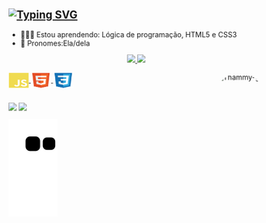 ## [![Typing SVG](https://readme-typing-svg.herokuapp.com?font=Ibarra+Real+Nova&size=27&color=B61E1E&center=falso&vCenter=falso&lines=Ol%C3%A1%2C+eu+sou+a+Thammylin!+%F0%9F%96%96%F0%9F%8F%BE)](https://git.io/typing-svg)

- 👩🏾‍💻 Estou aprendendo: Lógica de programação, HTML5 e CSS3
- 🌻 Pronomes:Ela/dela

 
<div align="center">
  <a href="https://github.com/Thammylin">
  <img height="150em" src="https://github-readme-stats.vercel.app/api?username=Thammylin&show_icons=true&theme=radical&include_all_commits=true&count_private=true"/>
  <img height="150em" src="https://github-readme-stats.vercel.app/api/top-langs/?username=Thammylin&layout=compact&langs_count=7&theme=radical"/>
</div>
  
 <div style="display: inline_block"><br>
  <img align="center" alt="thammy-Js" height="30" width="40" src="https://raw.githubusercontent.com/devicons/devicon/master/icons/javascript/javascript-plain.svg">
  <img align="center" alt="thammy-HTML" height="30" width="40" src="https://raw.githubusercontent.com/devicons/devicon/master/icons/html5/html5-original.svg">
  <img align="center" alt="thammy-CSS" height="30" width="40" src="https://raw.githubusercontent.com/devicons/devicon/master/icons/css3/css3-original.svg">
 <a href="https://picasion.com/"><img align="right" alt="Thammy-gif" height="150" style="border-radius:50px;" src="https://i.picasion.com/pic92/73b7bbff5f36437e1dc54076804606a8.gif"/></a>
</div>
  
  ##
  
<div>
    <a href="https://www.instagram.com/thammylin/" target="_blank"><img src="https://img.shields.io/badge/-Instagram-%23E4405F?style=for-the-badge&logo=instagram&logoColor=white "target="_blank"></a>
  <a href="https://www.linkedin.com/in/thammylin-manoelle-0211a2239/" target="_blank"><img src="https://img.shields.io/badge/-LinkedIn-%230077B5?style=for-the-badge&logo=linkedin&logoColor=white" target="_blank"></a> 
 
 ![Snake animation](https://github.com/Thammylin/Thammylin/blob/output/github-contribution-grid-snake.svg)
 
</div>
